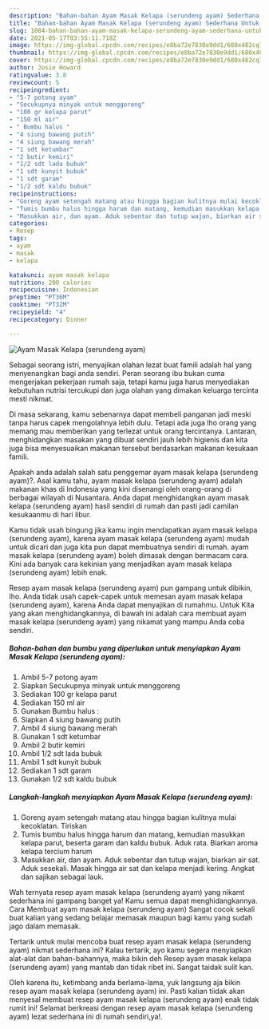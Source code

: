 ```yaml
---
description: "Bahan-bahan Ayam Masak Kelapa (serundeng ayam) Sederhana Untuk Jualan"
title: "Bahan-bahan Ayam Masak Kelapa (serundeng ayam) Sederhana Untuk Jualan"
slug: 1084-bahan-bahan-ayam-masak-kelapa-serundeng-ayam-sederhana-untuk-jualan
date: 2021-05-17T03:55:11.718Z
image: https://img-global.cpcdn.com/recipes/e8ba72e7830e9dd1/680x482cq70/ayam-masak-kelapa-serundeng-ayam-foto-resep-utama.jpg
thumbnail: https://img-global.cpcdn.com/recipes/e8ba72e7830e9dd1/680x482cq70/ayam-masak-kelapa-serundeng-ayam-foto-resep-utama.jpg
cover: https://img-global.cpcdn.com/recipes/e8ba72e7830e9dd1/680x482cq70/ayam-masak-kelapa-serundeng-ayam-foto-resep-utama.jpg
author: Josie Howard
ratingvalue: 3.8
reviewcount: 5
recipeingredient:
- "5-7 potong ayam"
- "Secukupnya minyak untuk menggoreng"
- "100 gr kelapa parut"
- "150 ml air"
- " Bumbu halus "
- "4 siung bawang putih"
- "4 siung bawang merah"
- "1 sdt ketumbar"
- "2 butir kemiri"
- "1/2 sdt lada bubuk"
- "1 sdt kunyit bubuk"
- "1 sdt garam"
- "1/2 sdt kaldu bubuk"
recipeinstructions:
- "Goreng ayam setengah matang atau hingga bagian kulitnya mulai kecoklatan. Tiriskan"
- "Tumis bumbu halus hingga harum dan matang, kemudian masukkan kelapa parut, beserta garam dan kaldu bubuk. Aduk rata. Biarkan aroma kelapa tercium harum"
- "Masukkan air, dan ayam. Aduk sebentar dan tutup wajan, biarkan air sat. Aduk sesekali. Masak hingga air sat dan kelapa menjadi kering. Angkat dan sajikan sebagai lauk."
categories:
- Resep
tags:
- ayam
- masak
- kelapa

katakunci: ayam masak kelapa 
nutrition: 200 calories
recipecuisine: Indonesian
preptime: "PT36M"
cooktime: "PT32M"
recipeyield: "4"
recipecategory: Dinner

---
```



![Ayam Masak Kelapa (serundeng ayam)](https://img-global.cpcdn.com/recipes/e8ba72e7830e9dd1/680x482cq70/ayam-masak-kelapa-serundeng-ayam-foto-resep-utama.jpg)

Sebagai seorang istri, menyajikan olahan lezat buat famili adalah hal yang menyenangkan bagi anda sendiri. Peran seorang ibu bukan cuma mengerjakan pekerjaan rumah saja, tetapi kamu juga harus menyediakan kebutuhan nutrisi tercukupi dan juga olahan yang dimakan keluarga tercinta mesti nikmat.

Di masa  sekarang, kamu sebenarnya dapat membeli panganan jadi meski tanpa harus capek mengolahnya lebih dulu. Tetapi ada juga lho orang yang memang mau memberikan yang terlezat untuk orang tercintanya. Lantaran, menghidangkan masakan yang dibuat sendiri jauh lebih higienis dan kita juga bisa menyesuaikan makanan tersebut berdasarkan makanan kesukaan famili. 



Apakah anda adalah salah satu penggemar ayam masak kelapa (serundeng ayam)?. Asal kamu tahu, ayam masak kelapa (serundeng ayam) adalah makanan khas di Indonesia yang kini disenangi oleh orang-orang di berbagai wilayah di Nusantara. Anda dapat menghidangkan ayam masak kelapa (serundeng ayam) hasil sendiri di rumah dan pasti jadi camilan kesukaanmu di hari libur.

Kamu tidak usah bingung jika kamu ingin mendapatkan ayam masak kelapa (serundeng ayam), karena ayam masak kelapa (serundeng ayam) mudah untuk dicari dan juga kita pun dapat membuatnya sendiri di rumah. ayam masak kelapa (serundeng ayam) boleh dimasak dengan bermacam cara. Kini ada banyak cara kekinian yang menjadikan ayam masak kelapa (serundeng ayam) lebih enak.

Resep ayam masak kelapa (serundeng ayam) pun gampang untuk dibikin, lho. Anda tidak usah capek-capek untuk memesan ayam masak kelapa (serundeng ayam), karena Anda dapat menyajikan di rumahmu. Untuk Kita yang akan menghidangkannya, di bawah ini adalah cara membuat ayam masak kelapa (serundeng ayam) yang nikamat yang mampu Anda coba sendiri.

<!--inarticleads1-->

##### Bahan-bahan dan bumbu yang diperlukan untuk menyiapkan Ayam Masak Kelapa (serundeng ayam):

1. Ambil 5-7 potong ayam
1. Siapkan Secukupnya minyak untuk menggoreng
1. Sediakan 100 gr kelapa parut
1. Sediakan 150 ml air
1. Gunakan  Bumbu halus :
1. Siapkan 4 siung bawang putih
1. Ambil 4 siung bawang merah
1. Gunakan 1 sdt ketumbar
1. Ambil 2 butir kemiri
1. Ambil 1/2 sdt lada bubuk
1. Ambil 1 sdt kunyit bubuk
1. Sediakan 1 sdt garam
1. Gunakan 1/2 sdt kaldu bubuk




<!--inarticleads2-->

##### Langkah-langkah menyiapkan Ayam Masak Kelapa (serundeng ayam):

1. Goreng ayam setengah matang atau hingga bagian kulitnya mulai kecoklatan. Tiriskan
1. Tumis bumbu halus hingga harum dan matang, kemudian masukkan kelapa parut, beserta garam dan kaldu bubuk. Aduk rata. Biarkan aroma kelapa tercium harum
1. Masukkan air, dan ayam. Aduk sebentar dan tutup wajan, biarkan air sat. Aduk sesekali. Masak hingga air sat dan kelapa menjadi kering. Angkat dan sajikan sebagai lauk.




Wah ternyata resep ayam masak kelapa (serundeng ayam) yang nikamt sederhana ini gampang banget ya! Kamu semua dapat menghidangkannya. Cara Membuat ayam masak kelapa (serundeng ayam) Sangat cocok sekali buat kalian yang sedang belajar memasak maupun bagi kamu yang sudah jago dalam memasak.

Tertarik untuk mulai mencoba buat resep ayam masak kelapa (serundeng ayam) nikmat sederhana ini? Kalau tertarik, ayo kamu segera menyiapkan alat-alat dan bahan-bahannya, maka bikin deh Resep ayam masak kelapa (serundeng ayam) yang mantab dan tidak ribet ini. Sangat taidak sulit kan. 

Oleh karena itu, ketimbang anda berlama-lama, yuk langsung aja bikin resep ayam masak kelapa (serundeng ayam) ini. Pasti kalian tiidak akan menyesal membuat resep ayam masak kelapa (serundeng ayam) enak tidak rumit ini! Selamat berkreasi dengan resep ayam masak kelapa (serundeng ayam) lezat sederhana ini di rumah sendiri,ya!.

